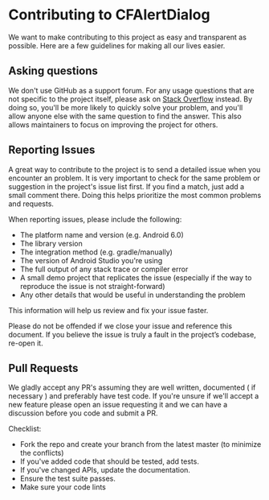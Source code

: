 # Contributing to CFAlertDialog

We want to make contributing to this project as easy and transparent as possible. Here are a few guidelines for making all our lives easier.

## Asking questions

We don't use GitHub as a support forum. For any usage questions that are not specific to the project itself, please ask on [Stack Overflow](https://stackoverflow.com/) instead. By doing so, you'll be more likely to quickly solve your problem, and you'll allow anyone else with the same question to find the answer. This also allows maintainers to focus on improving the project for others.

## Reporting Issues

A great way to contribute to the project is to send a detailed issue when you encounter an problem.
It is very important to check for the same problem or suggestion in the project's issue list first. If you find a match, just add a small comment there.
Doing this helps prioritize the most common problems and requests.

When reporting issues, please include the following:

- The platform name and version (e.g. Android 6.0)
- The library version
- The integration method (e.g. gradle/manually)
- The version of Android Studio you're using
- The full output of any stack trace or compiler error
- A small demo project that replicates the issue (especially if the way to reproduce the issue is not straight-forward)
- Any other details that would be useful in understanding the problem

This information will help us review and fix your issue faster.


Please do not be offended if we close your issue and reference this document.
If you believe the issue is truly a fault in the project’s codebase, re-open it.

## Pull Requests

We gladly accept any PR's assuming they are well written, documented ( if necessary ) and preferably have test code.
If you're unsure if we'll accept a new feature please open an issue requesting it and we can have a discussion before you code and submit a PR.

Checklist:
- Fork the repo and create your branch from the latest master (to minimize the conflicts)
- If you've added code that should be tested, add tests.
- If you've changed APIs, update the documentation.
- Ensure the test suite passes.
- Make sure your code lints
